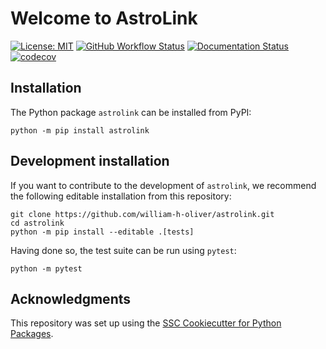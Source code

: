 # Welcome to AstroLink

[![License: MIT](https://img.shields.io/badge/License-MIT-yellow.svg)](https://opensource.org/licenses/MIT)
[![GitHub Workflow Status](https://img.shields.io/github/actions/workflow/status/william-h-oliver/astrolink/ci.yml?branch=main)](https://github.com/william-h-oliver/astrolink/actions/workflows/ci.yml)
[![Documentation Status](https://readthedocs.org/projects/astrolink/badge/)](https://astrolink.readthedocs.io/)
[![codecov](https://codecov.io/gh/william-h-oliver/astrolink/branch/main/graph/badge.svg)](https://codecov.io/gh/william-h-oliver/astrolink)

## Installation

The Python package `astrolink` can be installed from PyPI:

```
python -m pip install astrolink
```

## Development installation

If you want to contribute to the development of `astrolink`, we recommend
the following editable installation from this repository:

```
git clone https://github.com/william-h-oliver/astrolink.git
cd astrolink
python -m pip install --editable .[tests]
```

Having done so, the test suite can be run using `pytest`:

```
python -m pytest
```

## Acknowledgments

This repository was set up using the [SSC Cookiecutter for Python Packages](https://github.com/ssciwr/cookiecutter-python-package).
